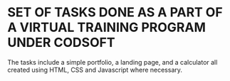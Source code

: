 # SET OF TASKS DONE AS A PART OF A VIRTUAL TRAINING PROGRAM UNDER CODSOFT
The tasks include a simple portfolio, a landing page, and a calculator all created using HTML, CSS and Javascript where necessary.
